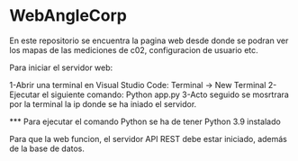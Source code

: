 # WebAngleCorp

En este repositorio se encuentra la pagina web desde donde se podran ver los mapas de las mediciones de c02, configuracion de usuario etc.

Para iniciar el servidor web:

1-Abrir una terminal en Visual Studio Code: Terminal -> New Terminal
2-Ejecutar el siguiente comando:
	Python app.py
3-Acto seguido se mosrtrara por la terminal la ip donde se ha iniado el servidor.

*** Para ejecutar el comando Python se ha de tener Python 3.9 instalado

Para que la web funcion, el servidor API REST debe estar iniciado, además de la base de datos.